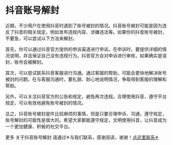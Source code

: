 # 抖音账号解封

近期，不少用户在使用抖音时遇到了账号被封的情况。抖音账号被封可能是因为违反了抖音的相关规定，例如发布违规内容、涉嫌违法等。如果你的抖音账号被封，不要急，可以尝试以下方法来解封。

首先，你可以通过抖音官方提供的申诉渠道进行申诉。在申诉时，要提供详细的情况说明，并且保证自己没有违规行为。抖音官方会对申诉进行审核，如果确实是误封，账号会被解封。

其次，可以尝试联系抖音客服进行沟通。通过客服的帮助，可能会更快地解决账号被封的问题。在与客服沟通时，要礼貌、耐心地说明情况，争取得到客服的理解和帮助。

另外，可以关注抖音官方的公告和规定，避免再次违规。合理使用抖音，遵守平台规定，可以有效地避免账号被封的情况。

总之，抖音账号被封是件比较麻烦的事情，但是只要合理申诉、沟通，遵守规定，账号解封的可能性是很大的。希望大家都能遵守规定，文明使用抖音，让抖音成为一个更加健康、积极的社交平台。

更多 关于抖音账号解封 请通过✈与我们联系，感谢阅读，谢谢！[点这里联系✈](https://ws.k02.cc)